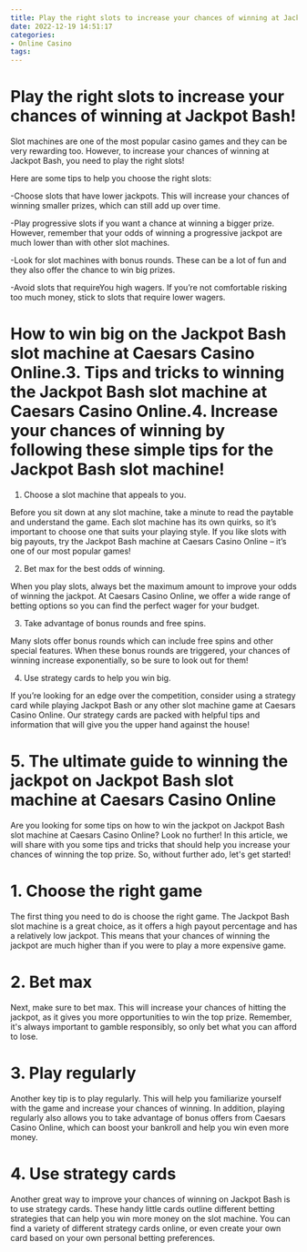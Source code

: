 ```yaml
---
title: Play the right slots to increase your chances of winning at Jackpot Bash!
date: 2022-12-19 14:51:17
categories:
- Online Casino
tags:
---
```



#  Play the right slots to increase your chances of winning at Jackpot Bash!

Slot machines are one of the most popular casino games and they can be very rewarding too. However, to increase your chances of winning at Jackpot Bash, you need to play the right slots!

Here are some tips to help you choose the right slots:

-Choose slots that have lower jackpots. This will increase your chances of winning smaller prizes, which can still add up over time.

-Play progressive slots if you want a chance at winning a bigger prize. However, remember that your odds of winning a progressive jackpot are much lower than with other slot machines.

-Look for slot machines with bonus rounds. These can be a lot of fun and they also offer the chance to win big prizes.

-Avoid slots that requireYou high wagers. If you’re not comfortable risking too much money, stick to slots that require lower wagers.

#  How to win big on the Jackpot Bash slot machine at Caesars Casino Online.3. Tips and tricks to winning the Jackpot Bash slot machine at Caesars Casino Online.4. Increase your chances of winning by following these simple tips for the Jackpot Bash slot machine!

1. Choose a slot machine that appeals to you.

Before you sit down at any slot machine, take a minute to read the paytable and understand the game. Each slot machine has its own quirks, so it’s important to choose one that suits your playing style. If you like slots with big payouts, try the Jackpot Bash machine at Caesars Casino Online – it’s one of our most popular games!

2. Bet max for the best odds of winning.

When you play slots, always bet the maximum amount to improve your odds of winning the jackpot. At Caesars Casino Online, we offer a wide range of betting options so you can find the perfect wager for your budget.

3. Take advantage of bonus rounds and free spins.

Many slots offer bonus rounds which can include free spins and other special features. When these bonus rounds are triggered, your chances of winning increase exponentially, so be sure to look out for them!

4. Use strategy cards to help you win big.

If you’re looking for an edge over the competition, consider using a strategy card while playing Jackpot Bash or any other slot machine game at Caesars Casino Online. Our strategy cards are packed with helpful tips and information that will give you the upper hand against the house!

# 5. The ultimate guide to winning the jackpot on Jackpot Bash slot machine at Caesars Casino Online

Are you looking for some tips on how to win the jackpot on Jackpot Bash slot machine at Caesars Casino Online? Look no further! In this article, we will share with you some tips and tricks that should help you increase your chances of winning the top prize. So, without further ado, let's get started!

# 1. Choose the right game

The first thing you need to do is choose the right game. The Jackpot Bash slot machine is a great choice, as it offers a high payout percentage and has a relatively low jackpot. This means that your chances of winning the jackpot are much higher than if you were to play a more expensive game.

# 2. Bet max

Next, make sure to bet max. This will increase your chances of hitting the jackpot, as it gives you more opportunities to win the top prize. Remember, it's always important to gamble responsibly, so only bet what you can afford to lose.

# 3. Play regularly

Another key tip is to play regularly. This will help you familiarize yourself with the game and increase your chances of winning. In addition, playing regularly also allows you to take advantage of bonus offers from Caesars Casino Online, which can boost your bankroll and help you win even more money.

# 4. Use strategy cards

Another great way to improve your chances of winning on Jackpot Bash is to use strategy cards. These handy little cards outline different betting strategies that can help you win more money on the slot machine. You can find a variety of different strategy cards online, or even create your own card based on your own personal betting preferences.